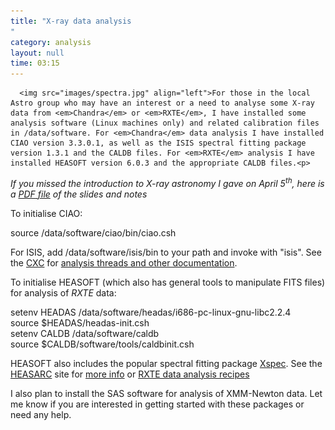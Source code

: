 ```yaml
---
title: "X-ray data analysis
"
category: analysis
layout: null
time: 03:15
---
```

<!-- converted from blosxom format post using convert.pl dkg 22.1.2022 -->
<!-- created by convert.pl on Mon Jan 30 23:53:34 EST 2012 -->
<!-- converted from ../2006/03/x-ray-data-analysis.html -->
<!-- Post timestamp Tuesday, March 21, 2006 1:15 PM -->
<!-- touch -t 200603211315 -->
<!-- Labels: 2006, meetings -->
      <img src="images/spectra.jpg" align="left">For those in the local Astro group who may have an interest or a need to analyse some X-ray data from <em>Chandra</em> or <em>RXTE</em>, I have installed some analysis software (Linux machines only) and related calibration files in /data/software. For <em>Chandra</em> data analysis I have installed CIAO version 3.3.0.1, as well as the ISIS spectral fitting package version 1.3.1 and the CALDB files. For <em>RXTE</em> analysis I have installed HEASOFT version 6.0.3 and the appropriate CALDB files.<p>
<em>If you missed the introduction to X-ray astronomy I gave on April 5<sup>th</sup>, here is a <a href="http://users.monash.edu.au/~dgallow/docs/X-ray data analysis.pdf">PDF file</a> of the slides and notes</em><p>
To initialise CIAO:<p>
source /data/software/ciao/bin/ciao.csh<p>
For ISIS, add /data/software/isis/bin to your path and invoke with "isis". See the <a href="http://cxc.harvard.edu">CXC</a> for <a href="http://cxc.harvard.edu/ciao">analysis threads and other documentation</a>.<p>
To initialise HEASOFT (which also has general tools to manipulate FITS files) for analysis of <em>RXTE</em> data:<p>
setenv HEADAS /data/software/headas/i686-pc-linux-gnu-libc2.2.4<br>
source $HEADAS/headas-init.csh<br>
setenv CALDB /data/software/caldb<br>
source $CALDB/software/tools/caldbinit.csh<p>
HEASOFT also includes the popular spectral fitting package <a href="http://xspec.gsfc.nasa.gov">Xspec</a>. See the <a href="http://heasarc.gsfc.nasa.gov">HEASARC</a> site for <a href="http://heasarc.gsfc.nasa.gov/docs/software/lheasoft">more info</a> or <a href="http://heasarc.gsfc.nasa.gov/docs/xte/xhp_proc_analysis.html">RXTE data analysis recipes</a> <p>
I also plan to install the SAS software for analysis of XMM-Newton data. Let me know if you are interested in getting started with these packages or need any help.
